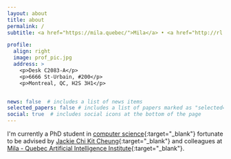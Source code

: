 ```yaml
---
layout: about
title: about
permalink: /
subtitle: <a href="https://mila.quebec/">Mila</a> • <a href="http://rl.cs.mcgill.ca/">McGill University</a>

profile:
  align: right
  image: prof_pic.jpg
  address: >
    <p>Desk C2083-A</p>
    <p>6666 St-Urbain, #200</p>
    <p>Montreal, QC, H2S 3H1</p>


news: false  # includes a list of news items
selected_papers: false # includes a list of papers marked as "selected={true}"
social: true  # includes social icons at the bottom of the page
---
```


I'm currently a PhD student in [computer science](https://www.cs.mcgill.ca/){:target="_blank"} fortunate to be advised by [Jackie Chi Kit Cheung](https://www.cs.mcgill.ca/~jcheung/){:target="\_blank"} and colleagues at [Mila - Quebec Artificial Intelligence Institute](https://mila.quebec/en/mila/team/){:target="_blank"}.

<!-- 
I am a second-year Ph.D. student at <a href="https://mila.quebec/en/"> Mila </a> and <a href="https://cs.mcgill.ca/"> McGill University</a>, 
supervised by Dr.<a href="https://www.cs.mcgill.ca/~jcheung/"> Jackie Chi Kit Cheung</a>. I received my bachelor's degree with a major in software engineering from <a href="https://www.neu.edu.cn/"> Northeastern University (China) </a> in 2019.

My current research focus on text summarization and knowledge distillation. -->
